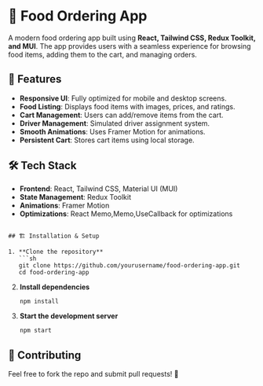 # 🍕 Food Ordering App

A modern food ordering app built using **React, Tailwind CSS, Redux Toolkit, and MUI**. The app provides users with a seamless experience for browsing food items, adding them to the cart, and managing orders.

## 🚀 Features

- **Responsive UI**: Fully optimized for mobile and desktop screens.
- **Food Listing**: Displays food items with images, prices, and ratings.
- **Cart Management**: Users can add/remove items from the cart.
- **Driver Management**: Simulated driver assignment system.
- **Smooth Animations**: Uses Framer Motion for animations.
- **Persistent Cart**: Stores cart items using local storage.

## 🛠️ Tech Stack

- **Frontend**: React, Tailwind CSS, Material UI (MUI)
- **State Management**: Redux Toolkit
- **Animations**: Framer Motion
- **Optimizations**: React Memo,Memo,UseCallback for optimizations


```

## 🏗️ Installation & Setup

1. **Clone the repository**
   ```sh
   git clone https://github.com/yourusername/food-ordering-app.git
   cd food-ordering-app
   ```
2. **Install dependencies**
   ```sh
   npm install
   ```
3. **Start the development server**
   ```sh
   npm start
   ```





## 🤝 Contributing

Feel free to fork the repo and submit pull requests! 🚀

